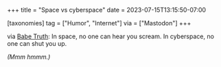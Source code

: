 +++
title = "Space vs cyberspace"
date = 2023-07-15T13:15:50-07:00

[taxonomies]
tag = ["Humor", "Internet"]
via = ["Mastodon"]
+++

via [Babe Truth](https://universeodon.com/@UnFitz2/109811616800787155): In space, no one can hear you scream. In cyberspace, no one can shut you up.

<!-- more -->

_(Mmm hmmm.)_

